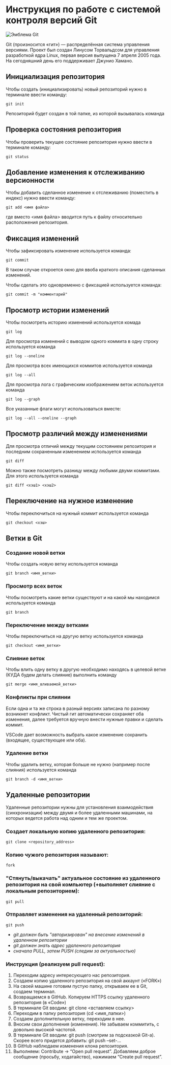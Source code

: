 # **Инструкция по работе с системой контроля версий Git**

![Эмблема Git](git.jpg)

Git (произносится «гит») — распределённая система управления версиями. Проект был создан Линусом Торвальдсом для управления разработкой ядра Linux, первая версия выпущена 7 апреля 2005 года. На сегодняшний день его поддерживает Джунио Хамано.

## Инициализация репозитория

Чтобы создать (инициализировать) новый репозиторий нужно в терминале ввести команду:

    git init

Репозиторий будет создан в той папке, из которой вызывалась команда

## Проверка состояния репозитория

Чтобы проверить текущее состояние репозитория нужно ввести в терминале команду:

    git status

## Добавление изменения к отслеживанию версионности

Чтобы добавить сделанное изменение к отслеживанию (поместить в индекс) нужно ввести команду:

    git add <имя файла>

где вместо <имя файла> вводится путь к файлу относительно расположения репозитория.

## Фиксация изменений

Чтобы зафиксировать изменение используется команда:

    git commit

В таком случае откроется окно для ввоба краткого описания сделанных изменений.

Чтобы сделать это одновременно с фиксацией используется команда:

    git commit -m "комментарий"

## Просмотр истории изменений

Чтобы посмотреть историю изменений используется комада

    git log

Для просмотра изменений с выводом одного коммита в одну строку используется команда

    git log --oneline

Для просмотра всех имеющихся коммитов используется команда

    git log --all

Для просмотра лога с графическим изображением веток используется команда

    git log --graph

Все указанные флаги могут использоваться вместе:

    git log --all --oneline --graph

## Просмотр различий между изменениями

Для просмотра отличий между текущим состоянием репозитория и последним сохраненным изменением используется команда

    git diff

Можно также посмотреть разницу между любыми двуми коммитами. Для этого используется команда

    git diff <хэш1> <хэш2>

## Переключение на нужное изменение

Чтобы переключиться на нужный коммит используется команда

    git checkout <хэш>

## Ветки в Git

### Создание новой ветки

Чтобы создать новую ветку используется команда

    git branch <имя_ветки>

### Просмотр всех веток

Чтобы посмотреть какие ветки существуют и на какой мы находимся используется команда

    git branch

### Переключение между ветками

Чтобы переключиться на другую ветку используется команда

    git checkout <имя_ветки>

### Слияние веток

Чтобы влить одну ветку в другую необходимо находясь в целевой ветке (КУДА будем делать слияние) выполнить команду

    git merge <имя_вливаемой_ветки>

### Конфликты при слиянии

Если одна и та же строка в разный версиях записана по разному возникнет конфликт.
Чистый гит автоматически сохраняет оба изменения, далее требуется вручную внести нужные правки и сделать коммит.

VSСode дает возможность выбрать какое изменение сохранить (входящее, существующее или оба).

### Удаление ветки

Чтобы удалить ветку, которая больше не нужно (например после слияния) используется команда

    git branch -d <имя_ветки>

## **Удаленные репозитории**
Удаленные репозитории нужны для установления взаимодействия (синхронизации) между двумя и более удаленными машинами, на которых ведется работа над одним и тем же проектом.

### Создает локальную копию удаленного репозитория:

    git clone <repository_address>

### Копию чужого репозитория называют:

    fork

### "Стянуть/выкачать" актуальное состояние из удаленного репозитория на свой компьютер (+выполняет слияние с локальным репозиторием):

    git pull

### Отправляет изменения на удаленный репозиторий:

    git push
- *git должен быть "авторизирован" на внесение изменений в удаленном репозитории*
- *git должен знать адрес удаленного репозитория*
- *сначала PULL, затем PUSH (следим за актуальностью)*

### Инструкция (реализуем pull request):
1.	Переходим адресу интересующего нас репозитория.
2.	Создаем копию удаленного репозитория на свой аккаунт («FORK»)
3.	На своей машине готовим пустую папку, открываем ее в Git, создаем терминал.
4.	Возвращаемся в GitHub. Копируем HTTPS ссылку удаленного репозитория (в «Code»)
5.	В терминале Git вводим: git clone <вставляем ссылку>
6.	Переходим в папку репозитория (cd <имя_папки>)
7.	Создаем дополнительную ветку, переходим в нее.
8.	Вносим свои дополнения (изменения). Не забываем коммитить, с довольно высокой частотой.
9.	В терминале Git вводим: git push (смотрим за подсказкой Git-а). Скорее всего придется добавить: git push –set-…
10.	В GitHub наблюдаем изменения клона репозитория.
11.	Выполняем: Contribute -> “Open pull request”. Добавляем доброе сообщение (просьбу, ходатайство), нажимаем “Create pull request”.

